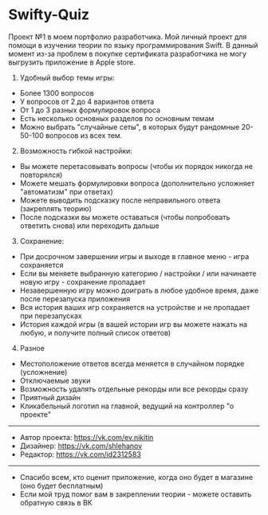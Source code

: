 # Swifty-Quiz

Проект №1 в моем портфолио разработчика.
Мой личный проект для помощи в изучении теории по языку программирования Swift. 
В данный момент из-за проблем в покупке сертификата разработчика не могу выгрузить приложение в Apple store. 

1. Удобный выбор темы игры: 
- Более 1300 вопросов
- У вопросов от 2 до 4 вариантов ответа
- От 1 до 3 разных формулировок вопроса
- Есть несколько основных разделов по основным темам
- Можно выбрать "случайные сеты", в которых будут рандомные 20-50-100 вопросов из всех тем. 

2. Возможность гибкой настройки: 
- Вы можете перетасовывать вопросы (чтобы их порядок никогда не повторялся)
- Можете мешать формулировки вопроса (дополнительно усложняет "автоматизм" при ответах)
- Можете выводить подсказку после неправильного ответа (закреплять теорию)
- После подсказки вы можете оставаться (чтобы попробовать ответить снова) или переходить дальше

3. Сохранение: 
- При досрочном завершении игры и выходе в главное меню - игра сохраняется
- Если вы меняете выбранную категорию / настройки / или начинаете новую игру - сохранение пропадает
- Незавершенную игру можно доиграть в любое удобное время, даже после перезапуска приложения
- Вся история ваших игр сохраняется на устройстве и не пропадает при перезапусках
- История каждой игры (в вашей истории игр вы можете нажать на любую, и получите полный список ответов)

4. Разное 
- Местоположение ответов всегда меняется в случайном порядке (усложнение)
- Отключаемые звуки
- Возможность удалять отдельные рекорды или все рекорды сразу
- Приятный дизайн 
- Кликабельный логотип на главной, ведущий на контроллер "о проекте"

---

- Автор проекта: https://vk.com/ev.nikitin
- Дизайнер: https://vk.com/shlehanov
- Редактор: https://vk.com/id2312583

--- 

- Спасибо всем, кто оценит приложение, когда оно будет в магазине (оно будет бесплатным)
- Если мой труд помог вам в закреплении теории - можете оставить обратную связь в ВК
